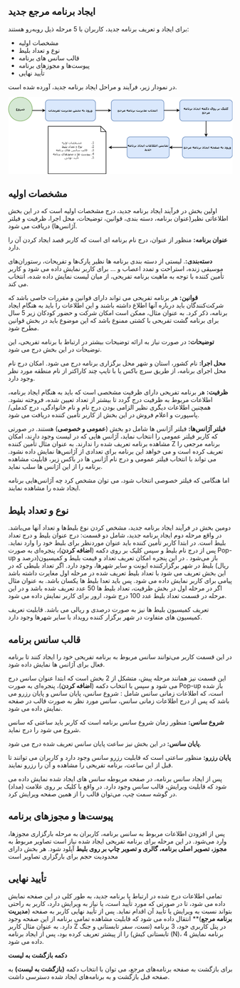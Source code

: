 
## **ایجاد برنامه مرجع جدید**

برای ایجاد و تعریف برنامه جدید، کاربران با 5 مرحله ذیل روبه‌رو هستند:

- مشخصات اولیه
- نوع و تعداد بلیط
- قالب سانس های برنامه
- پیوست‌ها و مجوزهای برنامه
- تأیید نهایی

در نمودار زیر، فرآیند و مراحل ایجاد برنامه جدید، آورده شده است. 

![](create-new-entertainment-program-flowchart.png)


## **مشخصات اولیه**

اولین بخش در فرآیند ایجاد برنامه جدید، درج مشخصات اولیه است که در این بخش اطلاعاتی نظیر(عنوان برنامه، دسته بندی، قوانین، توضیحات، محل اجرا، ظرفیت و فیلتر آژانس‌ها) دریافت می شود. 

**عنوان برنامه:** منظور از عنوان، درج نام برنامه ای است که کاربر قصد ایجاد کردن آن را دارد. 

**دسته‌بندی:**. لیستی از دسته بندی برنامه ها نظیر پارک‌ها و تفریحات، رستوران‌های موسیقی زنده، استراحت و تمدد اعصاب و ... برای کاربر نمایش داده می شود و کاربر تأمین کننده با توجه به ماهیت برنامه تفریحی، از میان لیست نمایش داده شده، انتخاب می کند. 

**قوانین:** هر برنامه تفریحی می تواند دارای قوانین و مقررات خاصی باشد که شرکت‌کنندگان باید درباره آنها اطلاع داشته باشند و این اطلاعات را باید به هنگام ایجاد برنامه، ذکر کرد. به عنوان مثال، ممکن است امکان شرکت و حضور کودکان زیر 5 سال برای برنامه گشت تفریحی با کشتی ممنوع باشد که این موضوع باید در بخش قوانین مطرح شود. 

**توضیحات:** در صورت نیاز به ارائه توضیحات بیشتر در ارتباط با برنامه تفریحی، این توضیحات در این بخش درج می شود. 

**محل اجرا:** نام کشور، استان و شهر محل برگزاری برنامه درج می شود. امکان درج نام محل اجرای برنامه، از طریق سرچ باکس یا با تایپ چند کاراکتر از نام منطقه مورد نظر وجود دارد. 

**ظرفیت:** هر برنامه تفریحی دارای ظرفیت مشخصی است که باید به هنگام ایجاد برنامه، اطلاعات مربوط به ظرفیت درج گردد تا بیشتر از تعداد تعیین شده، فروخته نشود. همچنین اطلاعات دیگری نظیر الزامی بودن درج نام و نام خانوادگی، درج کدملی/پاسپورت و اعلام فروش در این بخش از کاربر تأمین کننده دریافت می شود. 

**فیلتر آژانس‌ها:** فیلتر آژانس ها شامل دو بخش (**عمومی و خصوصی**) هستند. در صورتی که کاربر فیلتر عمومی را انتخاب نماید، آژانس هایی که در لیست وجود دارند، امکان مشاهده برنامه تعریف شده را ندارند. به عنوان مثال تأمین کننده Z برنامه مرجعی را تعریف کرده است و می خواهد این برنامه برای تعدادی از آژانس‌ها نمایش داده نشود. می تواند با انتخاب فیلتر عمومی و درج نام آژانس ها در باکس زیر، قابلیت مشاهده برنامه را از این آژانس ها سلب نماید. 

اما هنگامی که فیلتر خصوصی انتخاب شود، می توان مشخص کرد چه آژانس‌هایی برنامه ایجاد شده را مشاهده نمایند. 





## **نوع و تعداد بلیط**

دومین بخش در فرآیند ایجاد برنامه جدید، مشخص کردن نوع بلیط‌ها و تعداد آنها می‌باشد. در واقع مرحله دوم ایجاد برنامه جدید، شامل دو قسمت: درج عنوان بلیط و درج تعداد بلیط است.  در ابتدا کاربر تأمین کننده باید عنوان موردنظر برای بلیط خود را وارد نماید. پس از درج نام بلیط و سپس کلیک بر روی دکمه (**اضافه کردن**)**،** پنجره‌ای به صورت Pop-up باز می‌شود . در این پنجره امکان تعریف تعداد و قیمت بلیط و کمیسیون(درصد و ریال) بلیط در شهر برگزارکننده ایونت و سایر شهرها، وجود دارد. اگر تعداد بلیطی که در این بخش تعریف می شود با تعداد بلیط تعریف شده در مرحله اول مغایرت داشته باشد پیامی برای کاربر نمایش داده می شود. پس باید تعدا بلیط ها یکسان باشد. به عنوان مثال اگر در مرحله اول در بخش ظرفیت، تعداد بلیط ها 50 عدد تعریف شده باشد و در این مرحله در قسمت تعداد بلیط عدد 100 درج شود، ارور برای کاربر نمایش داده می شود. 

تعریف کمیسیون بلیط ها نیز به صورت درصدی و ریالی می باشد. قابلیت تعریف کمیسیون های متفاوت در شهر برگزار کننده رویداد با سایر شهرها وجود دارد. 

## **قالب سانس برنامه**

در این قسمت کاربر می‌توانند سانس مربوط به برنامه تفریحی خود را ایجاد کنند تا برنامه فعال برای آژانس ها نمایش داده شود. 

این قسمت نیز همانند مرحله پیش، متشکل از 2 بخش است که ابتدا عنوان سانس درج می شود و سپس با انتخاب دکمه (**اضافه کردن**)، پنجره‌ای به صورت Pop-up باز شده است، که اطلاعات زمانی سانس شامل : شروع سانس، پایان سانس و پایان رزرو می باشد که پس از درج اطلاعات زمانی سانس، سانس مورد نظر به صورت قالب در صفحه نمایش داده می شود. 

**شروع سانس:** منظور زمان شروع سانس برنامه است که کاربر باید ساعتی که سانس شروع می شود را درج نماید. 

**پایان سانس:** در این بخش نیز ساعت پایان سانس تعریف شده درج می شود. 

**پایان رزرو:** منظور ساعتی است که قابلیت رزرو سانس وجود دارد و کاربران می توانند تا قبل از این ساعت، برنامه تفریحی را مشاهده و آن را رزرو نمایند. 

پس از ایجاد سانس برنامه، در صفحه مربوطه سانس های ایجاد شده نمایش داده می شود که قابلیت ویرایش، قالب سانس وجود دارد. در واقع با کلیک بر روی علامت (مداد) در گوشه سمت چپ، می‌توان قالب را از همین صفحه ویرایش کرد.

## **پیوست‌ها و مجوزهای برنامه**

پس از افزودن اطلاعات مربوط به سانس برنامه، کاربران به مرحله بارگزاری مجوزها، وارد می‌شود. در این مرحله برای برنامه تفریحی ایجاد شده نیاز است تصاویر مربوط به **مجوز، تصویر اصلی برنامه، گالری و تصویر چاپ بر روی بلیط**  آپلود شود. هر بخش دارای محدودیت حجم برای بارگزاری تصاویر است

## **تأیید نهایی**

تمامی اطلاعات درج شده در ارتباط با برنامه جدید، به طور کلی در این صفحه نمایش داده می شود، تا در صورتی که مورد تأیید است، یا نیاز به ویرایش دارد، کاربر به راحتی بتواند نسبت به ویرایش یا تأیید آن اقدام نماید. پس از تأیید نهایی کاربر به صفحه (**مدیریت برنامه مرجع**)**  انتقال داده می شود که قابلیت مشاهده تمامی برنامه از این صفحه وجود دارد. به عنوان مثال کاربر Z در پنل کاربری خود، 3 برنامه (تست، سفر تابستانی و جنگ تابستانی کیش) را از پیشتر تعریف کرده بود، پس از ایجاد برنامه (N)، 4 برنامه نمایش داده می شود.  



**دکمه بازگشت به لیست**

برای بازگشت به صفحه برنامه‌های مرجع، می توان با انتخاب دکمه **(بازگشت به لیست)**  به صفحه قبل بازگشت و به برنامه‌های ایجاد شده دسترسی داشت.
